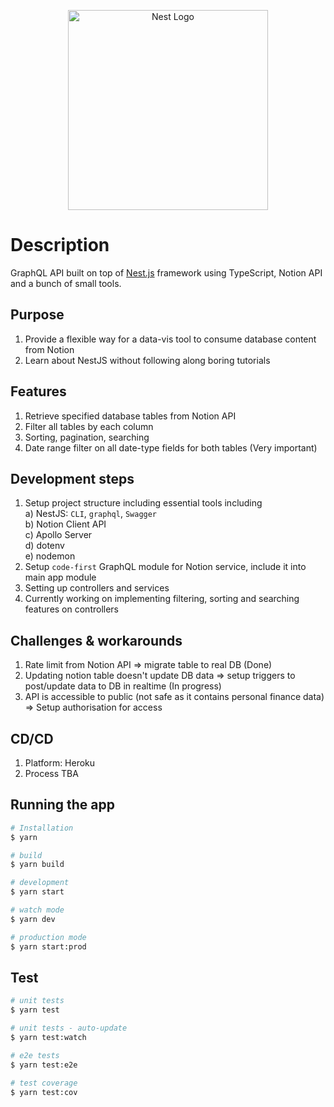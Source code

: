 <p align="center">
  <a href="http://nestjs.com/" target="blank"><img src="https://nestjs.com/img/logo_text.svg" width="320" alt="Nest Logo" /></a>
</p>

[circleci-image]: https://img.shields.io/circleci/build/github/nestjs/nest/master?token=abc123def456
[circleci-url]: https://circleci.com/gh/nestjs/nest



# Description

GraphQL API built on top of [Nest.js](https://github.com/nestjs/nest) framework using TypeScript, Notion API and a bunch of small tools.

## Purpose
1. Provide a flexible way for a data-vis tool to consume database content from Notion
2. Learn about NestJS without following along boring tutorials


## Features
1. Retrieve specified database tables from Notion API
2. Filter all tables by each column
3. Sorting, pagination, searching
4. Date range filter on all date-type fields for both tables (Very important)


## Development steps
1. Setup project structure including essential tools including <br>
  a) NestJS: `CLI`, `graphql`, `Swagger` <br>
  b) Notion Client API <br>
  c) Apollo Server <br>
  d) dotenv <br>
  e) nodemon <br>
2. Setup `code-first` GraphQL module for Notion service, include it into main app module
3. Setting up controllers and services
4. Currently working on implementing filtering, sorting and searching features on controllers

## Challenges & workarounds
1. Rate limit from Notion API => migrate table to real DB (Done)
2. Updating notion table doesn't update DB data => setup triggers to post/update data to DB in realtime (In progress)
3. API is accessible to public (not safe as it contains personal finance data) => Setup authorisation for access

## CD/CD
1. Platform: Heroku
2. Process TBA

## Running the app

```bash
# Installation
$ yarn

# build
$ yarn build

# development
$ yarn start

# watch mode
$ yarn dev

# production mode
$ yarn start:prod
```

## Test

```bash
# unit tests
$ yarn test

# unit tests - auto-update
$ yarn test:watch

# e2e tests
$ yarn test:e2e

# test coverage
$ yarn test:cov
```
